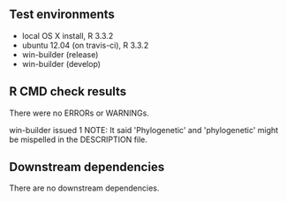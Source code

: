 ## Test environments
* local OS X install, R 3.3.2
* ubuntu 12.04 (on travis-ci), R 3.3.2
* win-builder (release)
* win-builder (develop)

## R CMD check results
There were no ERRORs or WARNINGs.

win-builder issued 1 NOTE: It said 'Phylogenetic' and 'phylogenetic' might 
be mispelled in the DESCRIPTION file.

## Downstream dependencies
There are no downstream dependencies.
